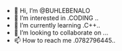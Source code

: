 - 👋 Hi, I’m @BUHLEBENALO
- 👀 I’m interested in .CODING ..
- 🌱 I’m currently learning .C++..
- 💞️ I’m looking to collaborate on ...
- 📫 How to reach me .0782796445..

<!---
BUHLEBENALO/BUHLEBENALO is a ✨ special ✨ repository because its `README.md` (this file) appears on your GitHub profile.
You can click the Preview link to take a look at your changes.
--->

